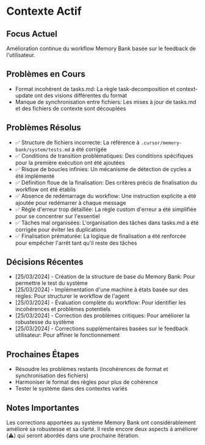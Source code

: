 # Contexte Actif

## Focus Actuel
Amélioration continue du workflow Memory Bank basée sur le feedback de l'utilisateur.

## Problèmes en Cours
- Format incohérent de tasks.md: La règle task-decomposition et context-update ont des visions différentes du format
- Manque de synchronisation entre fichiers: Les mises à jour de tasks.md et des fichiers de contexte sont découplées

## Problèmes Résolus
- ✅ Structure de fichiers incorrecte: La référence à `.cursor/memory-bank/system/tests.md` a été corrigée
- ✅ Conditions de transition problématiques: Des conditions spécifiques pour la première exécution ont été ajoutées
- ✅ Risque de boucles infinies: Un mécanisme de détection de cycles a été implémenté
- ✅ Définition floue de la finalisation: Des critères précis de finalisation du workflow ont été établis
- ✅ Absence de redémarrage du workflow: Une instruction explicite a été ajoutée pour redémarrer à chaque message
- ✅ Règle d'erreur trop détaillée: La règle custom d'erreur a été simplifiée pour se concentrer sur l'essentiel
- ✅ Tâches mal organisées: L'organisation des tâches dans tasks.md a été corrigée pour éviter les duplications
- ✅ Finalisation prématurée: La logique de finalisation a été renforcée pour empêcher l'arrêt tant qu'il reste des tâches

## Décisions Récentes
- [25/03/2024] - Création de la structure de base du Memory Bank: Pour permettre le test du système
- [25/03/2024] - Implémentation d'une machine à états basée sur des règles: Pour structurer le workflow de l'agent
- [25/03/2024] - Évaluation complète du workflow: Pour identifier les incohérences et problèmes potentiels
- [25/03/2024] - Correction des problèmes critiques: Pour améliorer la robustesse du système
- [25/03/2024] - Corrections supplémentaires basées sur le feedback utilisateur: Pour affiner le fonctionnement

## Prochaines Étapes
- Résoudre les problèmes restants (incohérences de format et synchronisation des fichiers)
- Harmoniser le format des règles pour plus de cohérence
- Tester le système dans des contextes variés

## Notes Importantes
Les corrections apportées au système Memory Bank ont considérablement amélioré sa robustesse et sa clarté. Il reste encore deux aspects à améliorer (⚠️) qui seront abordés dans une prochaine itération.

